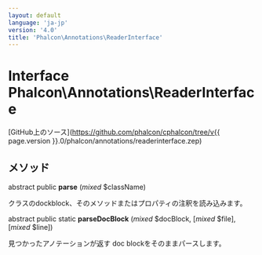 ```yaml
---
layout: default
language: 'ja-jp'
version: '4.0'
title: 'Phalcon\Annotations\ReaderInterface'
---
```


# Interface **Phalcon\Annotations\ReaderInterface**

[GitHub上のソース](https://github.com/phalcon/cphalcon/tree/v{{ page.version }}.0/phalcon/annotations/readerinterface.zep)

## メソッド

abstract public **parse** (*mixed* $className)

クラスのdockblock、そのメソッドまたはプロパティの注釈を読み込みます。

abstract public static **parseDocBlock** (*mixed* $docBlock, [*mixed* $file], [*mixed* $line])

見つかったアノテーションが返す doc blockをそのままパースします。